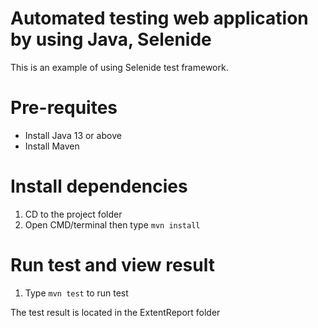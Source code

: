 # Automated testing web application by using Java, Selenide
This is an example of using Selenide test framework.

# Pre-requites
+ Install Java 13 or above
+ Install Maven

# Install dependencies
1. CD to the project folder
2. Open CMD/terminal then type `mvn install`

# Run test and view result
1. Type `mvn test` to run test

The test result is located in the ExtentReport folder